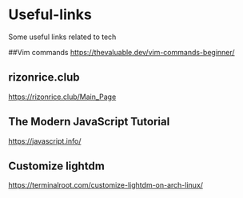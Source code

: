 # Useful-links
Some useful links related to tech

##Vim commands 
<https://thevaluable.dev/vim-commands-beginner/>

## rizonrice.club
<https://rizonrice.club/Main_Page>

## The Modern JavaScript Tutorial
<https://javascript.info/>

## Customize lightdm
<https://terminalroot.com/customize-lightdm-on-arch-linux/>
